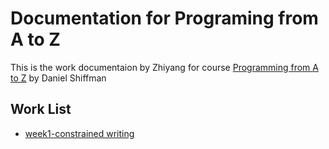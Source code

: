 # Documentation for Programing from A to Z

This is the work documentaion by Zhiyang for course [Programming from A to Z](https://github.com/Programming-from-A-to-Z/A2Z-F24/tree/main/01-intro) by Daniel Shiffman

## Work List

* [week1-constrained writing](./week1)



